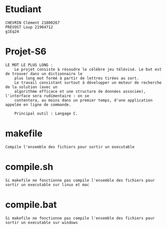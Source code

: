 # Etudiant
    CHEVRIN Clément 21800267
    PREVOST Loup 21904712
    g1Eq24

# Projet-S6
    LE MOT LE PLUS LONG :
        Le projet consiste à résoudre le célèbre jeu télévisé. Le but est de trouver dans un dictionnaire le
        plus long mot formé à partir de lettres tirées au sort.
        Le travail consistant surtout à développer un moteur de recherche de la solution (avec un
        algorithme efficace et une structure de données associée), l'interface sera rudimentaire : on se
        contentera, au moins dans un premier temps, d'une application appelée en ligne de commande.

        Principal outil : Langage C.

# makefile
    Compile l'ensemble des fichiers pour sortir un executable
# compile.sh
    Si makefile ne fonctionne pas compile l'ensemble des fichiers pour sortir un executable sur linux et mac
# compile.bat
    Si makefile ne fonctionne pas compile l'ensemble des fichiers pour sortir un executable sur windows